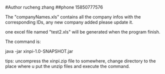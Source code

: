 #Author rucheng zhang
##phone 15850777576

The "companyNames.xls" contains all the company infos with the corresponding IDs, any new company added please update it.

one excel file named "test2.xls" will be generated when the program finish.

The command is:

java -jar xinpi-1.0-SNAPSHOT.jar

tips:
    uncompress the xinpi.zip file to somewhere, change directory to the place where u put the unzip files and execute the command.

